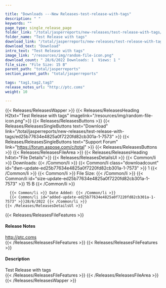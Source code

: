 ```yaml
---

title: "Downloads ---New Releases-test-release-with-tags"
description: " "
keywords: ""
page_type: single_release_page
folder_link: "/total/jasperreports/new-releases/test-release-with-tags/"
folder_name: "Test Release with tags"
download_link: "/total/jasperreports/new-releases/test-release-with-tags/ed25b77634e4825a0f7220fd82cb301a-1-7573"
download_text: "Download"
intro_text: "Test Release with tags"
image_link: "/resources/img/random-file-icon.png"
download_count: " 28/6/2022 Downloads: 1  Views: 1 "
file_size: "File Size: 15 B"
parent_path: "total/jasperreports"
section_parent_path: "total/jasperreports"

tags: "tag1,tag2,tag3"
release_notes_url: "http://ptc.coms"
weight: 10

---
```


{{< Releases/ReleasesWapper >}}
  {{< Releases/ReleasesHeading H2txt="Test Release with tags" imagelink="/resources/img/random-file-icon.png">}}
  {{< Releases/ReleasesButtons >}}
    {{< Releases/ReleasesSingleButtons text="Download" link="/total/jasperreports/new-releases/test-release-with-tags/ed25b77634e4825a0f7220fd82cb301a-1-7573" >}}
    {{< Releases/ReleasesSingleButtons text="Support Forum" link="https://forum.aspose.com/c/total" >}}
  {{< Releases/ReleasesButtons >}}
  {{< Releases/ReleasesFileArea >}}
    {{< Releases/ReleasesHeading h4txt="File Details">}}
    {{< Releases/ReleasesDetailsUl >}}
      {{< Common/li >}} Downloads: {{< /Common/li >}}
      {{< Common/li class="downloadcount" id="dwn-update-ed25b77634e4825a0f7220fd82cb301a-1-7573" >}} 1 {{< /Common/li >}}
      {{< Common/li >}} File Size: {{< /Common/li >}}
      {{< Common/li id="size-update-ed25b77634e4825a0f7220fd82cb301a-1-7573" >}} 15 B {{< /Common/li >}}

      {{< Common/li >}} Date Added: {{< /Common/li >}}
      {{< Common/li id="added-update-ed25b77634e4825a0f7220fd82cb301a-1-7573" >}}28/6/2022 {{< /Common/li >}}
    {{< /Releases/ReleasesDetailsUl >}}

  {{< Releases/ReleasesFileFeatures >}}
      <h4>Release Notes</h4><div><a href='http://ptc.coms'>http://ptc.coms</a></div>
  {{< /Releases/ReleasesFileFeatures >}}
  {{< Releases/ReleasesFileFeatures >}}
      <h4>Description</h4><div class="HTMLDescription">Test Release with tags</div>
  {{< /Releases/ReleasesFileFeatures >}}
 {{< /Releases/ReleasesFileArea >}}
{{< /Releases/ReleasesWapper >}}


